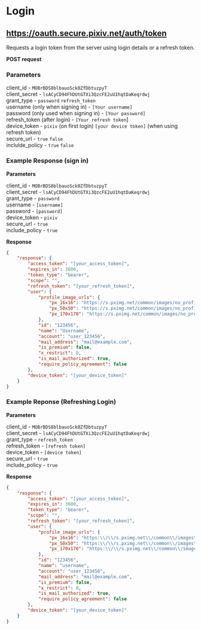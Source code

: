 # Login

## https://oauth.secure.pixiv.net/auth/token

Requests a login token from the server using login details or a refresh token.

**POST request**

### Parameters

client_id - `MOBrBDS8blbauoSck0ZfDbtuzpyT`<br>
client_secret - `lsACyCD94FhDUtGTXi3QzcFE2uU1hqtDaKeqrdwj`<br>
grant_type - `password` `refresh_token`<br>
username (only when signing in) - `[Your username]`<br>
password (only used when signing in) - `[Your password]`<br>
refresh_token (after login) - `[Your refresh token`]<br>
device_token - `pixiv` (on first login) `[your device token]` (when using refresh token)<br>
secure_url - `true` `false`<br>
inclulde_policy - `true` `false`

### Example Response (sign in)

**Parameters**

client_id - `MOBrBDS8blbauoSck0ZfDbtuzpyT`<br>
client_secret - `lsACyCD94FhDUtGTXi3QzcFE2uU1hqtDaKeqrdwj`<br>
grant_type - `password`<br>
username - `[username]`<br>
password - `[password]`<br>
device_token - `pixiv`<br>
secure_url - `true`<br>
include_policy - `true`<br>

**Response**

```json
{
    "response": {
        "access_token": "[your_access_token]",
        "expires_in": 3600,
        "token_type": "bearer",
        "scope": "",
        "refresh_token": "[your_refresh_token]",
        "user": {
            "profile_image_urls": {
                "px_16x16": "https://s.pximg.net/common/images/no_profile_ss.png",
                "px_50x50": "https://s.pximg.net/common/images/no_profile_s.png",
                "px_170x170": "https://s.pximg.net/common/images/no_profile.png"
            },
            "id": "123456",
            "name": "Username",
            "account": "user_123456",
            "mail_address": "mail@example.com",
            "is_premium": false,
            "x_restrict": 0,
            "is_mail_authorized": true,
            "require_policy_agreement": false
        },
        "device_token": "[your_device_token]"
    }
}
```

### Example Reponse (Refreshing Login)

**Parameters**

client_id - `MOBrBDS8blbauoSck0ZfDbtuzpyT`<br>
client_secret - `lsACyCD94FhDUtGTXi3QzcFE2uU1hqtDaKeqrdwj`<br>
grant_type - `refresh_token`<br>
refresh_token - `[refresh token]`<br>
device_token - `[device token]`<br>
secure_url - `true`<br>
include_policy - `true`

**Response**

```json
{
    "response": {
        "access_token": "[your_access_token]",
        "expires_in": 3600,
        "token_type": "bearer",
        "scope": "",
        "refresh_token": "[your_refresh_token]",
        "user": {
            "profile_image_urls": {
                "px_16x16": "https:\\/\\/s.pximg.net\\/common\\/images\\/no_profile_ss.png",
                "px_50x50": "https:\\/\\/s.pximg.net\\/common\\/images\\/no_profile_s.png",
                "px_170x170": "https:\\/\\/s.pximg.net\\/common\\/images\\/no_profile.png"
            },
            "id": "123456",
            "name": "username",
            "account": "user_123456",
            "mail_address": "mail@example.com",
            "is_premium": false,
            "x_restrict": 0,
            "is_mail_authorized": true,
            "require_policy_agreement": false
        },
        "device_token": "[your_device_token]"
    }
}
```
